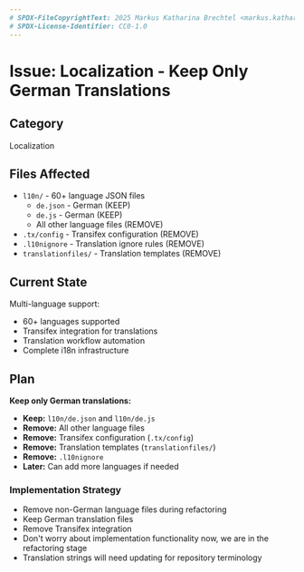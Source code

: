 ```yaml
---
# SPDX-FileCopyrightText: 2025 Markus Katharina Brechtel <markus.katharina.brechtel@thengo.net>
# SPDX-License-Identifier: CC0-1.0
---
```


# Issue: Localization - Keep Only German Translations

## Category
Localization

## Files Affected
- `l10n/` - 60+ language JSON files
  - `de.json` - German (KEEP)
  - `de.js` - German (KEEP)
  - All other language files (REMOVE)
- `.tx/config` - Transifex configuration (REMOVE)
- `.l10nignore` - Translation ignore rules (REMOVE)
- `translationfiles/` - Translation templates (REMOVE)

## Current State
Multi-language support:
- 60+ languages supported
- Transifex integration for translations
- Translation workflow automation
- Complete i18n infrastructure

## Plan
**Keep only German translations:**

- **Keep:** `l10n/de.json` and `l10n/de.js`
- **Remove:** All other language files
- **Remove:** Transifex configuration (`.tx/config`)
- **Remove:** Translation templates (`translationfiles/`)
- **Remove:** `.l10nignore`
- **Later:** Can add more languages if needed

### Implementation Strategy
- Remove non-German language files during refactoring
- Keep German translation files
- Remove Transifex integration
- Don't worry about implementation functionality now, we are in the refactoring stage
- Translation strings will need updating for repository terminology
